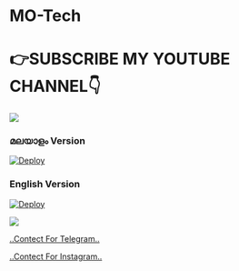 # MO-Tech

# 👉SUBSCRIBE MY YOUTUBE CHANNEL👇

<a href="https://youtube.com/channel/UCmGBpXoM-OEm-FacOccVKgQ"><img src="https://img.shields.io/badge/SUBSCRIBE%20MY-CHANNEL-red.svg?logo=Youtube"></a>


### മലയാളം Version

[![Deploy](https://www.herokucdn.com/deploy/button.svg)](https://heroku.com/deploy?template=https://github.com/Mo-Tech-Muhammed/Filter-Malayalam)

### English Version

[![Deploy](https://www.herokucdn.com/deploy/button.svg)](https://heroku.com/deploy?template=https://github.com/Mo-Tech-Muhammed/Filter-English)



<a href="https://www.instagram.com/motech._"><img src="https://img.shields.io/badge/FFOLLOW%20ON-INSTAGRAM-red.svg?logo=INSTAGRAM"></a>




[..Contect For Telegram..](https://t.me/Mo_Tech_YouTube)

[..Contect For Instagram..](www.instagram.com/motech._)
